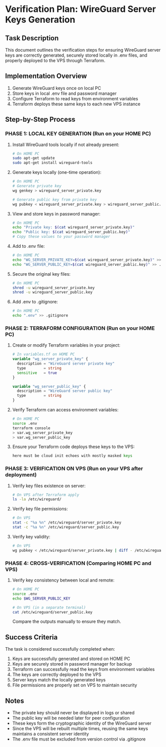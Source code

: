 # Verification Plan: WireGuard Server Keys Generation

## Task Description

This document outlines the verification steps for ensuring WireGuard server keys are correctly generated, securely stored locally in .env files, and properly deployed to the VPS through Terraform.

## Implementation Overview

1. Generate WireGuard keys once on local PC
2. Store keys in local .env file and password manager
3. Configure Terraform to read keys from environment variables
4. Terraform deploys these same keys to each new VPS instance

## Step-by-Step Process

### PHASE 1: LOCAL KEY GENERATION (Run on your HOME PC)

1. Install WireGuard tools locally if not already present:

   ```bash
   # On HOME PC
   sudo apt-get update
   sudo apt-get install wireguard-tools
   ```

2. Generate keys locally (one-time operation):

   ```bash
   # On HOME PC
   # Generate private key
   wg genkey > wireguard_server_private.key
   
   # Generate public key from private key
   wg pubkey < wireguard_server_private.key > wireguard_server_public.key
   ```

3. View and store keys in password manager:

   ```bash
   # On HOME PC
   echo "Private key: $(cat wireguard_server_private.key)"
   echo "Public key: $(cat wireguard_server_public.key)"
   # Copy these values to your password manager
   ```

4. Add to .env file:

   ```bash
   # On HOME PC
   echo "WG_SERVER_PRIVATE_KEY=$(cat wireguard_server_private.key)" >> .env
   echo "WG_SERVER_PUBLIC_KEY=$(cat wireguard_server_public.key)" >> .env
   ```

5. Secure the original key files:

   ```bash
   # On HOME PC
   shred -u wireguard_server_private.key
   shred -u wireguard_server_public.key
   ```

6. Add .env to .gitignore:

   ```bash
   # On HOME PC
   echo ".env" >> .gitignore
   ```

### PHASE 2: TERRAFORM CONFIGURATION (Run on your HOME PC)

1. Create or modify Terraform variables in your project:

   ```terraform
   # In variables.tf on HOME PC
   variable "wg_server_private_key" {
     description = "WireGuard server private key"
     type        = string
     sensitive   = true
   }

   variable "wg_server_public_key" {
     description = "WireGuard server public key"
     type        = string
   }
   ```

2. Verify Terraform can access environment variables:

   ```bash
   # On HOME PC
   source .env
   terraform console
   > var.wg_server_private_key
   > var.wg_server_public_key
   ```

3. Ensure your Terraform code deploys these keys to the VPS:

   ```terraform
   here must be cloud init echoes with mostly masked keys
   ```

### PHASE 3: VERIFICATION ON VPS (Run on your VPS after deployment)

1. Verify key files existence on server:

   ```bash
   # On VPS after Terraform apply
   ls -la /etc/wireguard/
   ```

2. Verify key file permissions:

   ```bash
   # On VPS
   stat -c "%a %n" /etc/wireguard/server_private.key
   stat -c "%a %n" /etc/wireguard/server_public.key
   ```

3. Verify key validity:

   ```bash
   # On VPS
   wg pubkey < /etc/wireguard/server_private.key | diff - /etc/wireguard/server_public.key
   ```

### PHASE 4: CROSS-VERIFICATION (Comparing HOME PC and VPS)

1. Verify key consistency between local and remote:

   ```bash
   # On HOME PC
   source .env
   echo $WG_SERVER_PUBLIC_KEY
   
   # On VPS (in a separate terminal)
   cat /etc/wireguard/server_public.key
   ```

   Compare the outputs manually to ensure they match.

## Success Criteria

The task is considered successfully completed when:

1. Keys are successfully generated and stored on HOME PC
2. Keys are securely stored in password manager for backup
3. Terraform can successfully read the keys from environment variables
4. The keys are correctly deployed to the VPS
5. Server keys match the locally generated keys
6. File permissions are properly set on VPS to maintain security

## Notes

- The private key should never be displayed in logs or shared
- The public key will be needed later for peer configuration
- These keys form the cryptographic identity of the WireGuard server
- Since the VPS will be rebuilt multiple times, reusing the same keys maintains a consistent server identity
- The .env file must be excluded from version control via .gitignore
